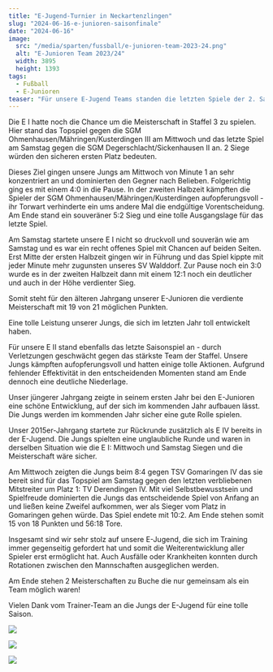 ```yaml
---
title: "E-Jugend-Turnier in Neckartenzlingen"
slug: "2024-06-16-e-junioren-saisonfinale"
date: "2024-06-16"
image:
  src: "/media/sparten/fussball/e-junioren-team-2023-24.png"
  alt: "E-Junioren Team 2023/24"
  width: 3895
  height: 1393
tags:
  - Fußball
  - E-Junioren
teaser: "Für unsere E-Jugend Teams standen die letzten Spiele der 2. Saisonhälfte an."
---
```

Die E I hatte noch die Chance um die Meisterschaft in Staffel 3 zu spielen. Hier stand das Topspiel gegen die SGM Ohmenhausen/Mähringen/Kusterdingen III am Mittwoch und das letzte Spiel am Samstag gegen die SGM Degerschlacht/Sickenhausen II an. 2 Siege würden den sicheren ersten Platz bedeuten.

Dieses Ziel gingen unsere Jungs am Mittwoch von Minute 1 an sehr konzentriert an und dominierten den Gegner nach Belieben. Folgerichtig ging es mit einem 4:0 in die Pause. In der zweiten Halbzeit kämpften die Spieler der SGM Ohmenhausen/Mähringen/Kusterdingen aufopferungsvoll - ihr Torwart verhinderte ein ums andere Mal die endgültige Vorentscheidung. Am Ende stand ein souveräner 5:2 Sieg und eine tolle Ausgangslage für das letzte Spiel.

Am Samstag startete unsere E I nicht so druckvoll und souverän wie am Samstag und es war ein recht offenes Spiel mit Chancen auf beiden Seiten. Erst Mitte der ersten Halbzeit gingen wir in Führung und das Spiel kippte mit jeder Minute mehr zugunsten unseres SV Walddorf. Zur Pause noch ein 3:0 wurde es in der zweiten Halbzeit dann mit einem 12:1 noch ein deutlicher und auch in der Höhe verdienter Sieg.

Somit steht für den älteren Jahrgang unserer E-Junioren die verdiente Meisterschaft mit 19 von 21 möglichen Punkten.

Eine tolle Leistung unserer Jungs, die sich im letzten Jahr toll entwickelt haben.

Für unsere E II stand ebenfalls das letzte Saisonspiel an - durch Verletzungen geschwächt gegen das stärkste Team der Staffel. Unsere Jungs kämpften aufopferungsvoll und hatten einige tolle Aktionen. Aufgrund fehlender Effektivität in den entscheidenden Momenten stand am Ende dennoch eine deutliche Niederlage.

Unser jüngerer Jahrgang zeigte in seinem ersten Jahr bei den E-Junioren eine schöne Entwicklung, auf der sich im kommenden Jahr aufbauen lässt. Die Jungs werden im kommenden Jahr sicher eine gute Rolle spielen.

Unser 2015er-Jahrgang startete zur Rückrunde zusätzlich als E IV bereits in der E-Jugend. Die Jungs spielten eine unglaubliche Runde und waren in derselben Situation wie die E I: Mittwoch und Samstag Siegen und die Meisterschaft wäre sicher.

Am Mittwoch zeigten die Jungs beim 8:4 gegen TSV Gomaringen IV das sie bereit sind für das Topspiel am Samstag gegen den letzten verbliebenen Mitstreiter um Platz 1: TV Derendingen IV. Mit viel Selbstbewusstsein und Spielfreude dominierten die Jungs das entscheidende Spiel von Anfang an und ließen keine Zweifel aufkommen, wer als Sieger vom Platz in Gomaringen gehen würde. Das Spiel endete mit 10:2. Am Ende stehen somit 15 von 18 Punkten und 56:18 Tore.

Insgesamt sind wir sehr stolz auf unsere E-Jugend, die sich im Training immer gegenseitig gefordert hat und somit die Weiterentwicklung aller Spieler erst ermöglicht hat. Auch Ausfälle oder Krankheiten konnten durch Rotationen zwischen den Mannschaften ausgeglichen werden.

Am Ende stehen 2 Meisterschaften zu Buche die nur gemeinsam als ein Team möglich waren!

Vielen Dank vom Trainer-Team an die Jungs der E-Jugend für eine tolle Saison.

![](/media/2024/2024-06-16-e-junioren-saisonfinale-1.jpg)

![](/media/2024/2024-06-16-e-junioren-saisonfinale-2.jpg)

![](/media/2024/2024-06-16-e-junioren-saisonfinale-3.jpg)
